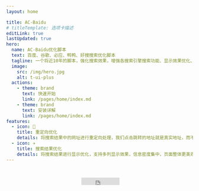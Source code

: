 ```yaml
---
layout: home

title: AC-Baidu
# titleTemplate: 选项卡描述
editLink: true
lastUpdated: true
hero:
  name: AC-Baidu优化脚本
  text: 百度、谷歌、必应、鸭鸭、好搜搜索优化脚本
  tagline: 一个将近10年的脚本，强化搜索效果，增强各搜索引擎搜索功能、显示效果优化、广告拦截的综合性脚本
  image:
    src: /img/hero.jpg
    alt: t-ui-plus
  actions:
    - theme: brand
      text: 快速开始
      link: /pages/home/index.md
    - theme: brand
      text: 安装详解
      link: /pages/home/index.md
features:
  - icon: 🧩
    title: 重定向优化
    details: 将搜索结果中的网址进行重定向处理，我们点击跳转的地址就是真实地址，而不是跳转之前的地址。
  - icon: ✈️
    title: 搜索结果优化
    details: 将搜索结果进行显示优化，支持多列显示效果，信息密度集中，页面整体更美观，更易阅读。
---
```


<p style="display: flex;
    justify-content: center;
    align-items: center;
    margin-top: 40px;">
    <iframe src="https://ghbtns.com/github-btn.html?user=langren1353&repo=GM_script&type=star&count=true" frameborder="0" scrolling="0" style="height: 20px;max-width: 108px;padding-left:5px;box-sizing: border-box;margin-bottom: -5px;display:unset !important;"></iframe>
</p>
<script defer data-domain="ac-baidu.90dao.com" src="https://tongji.90dao.com/js/vue.js"></script>
